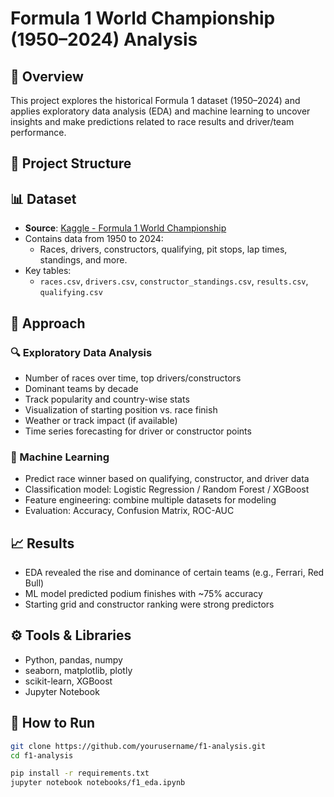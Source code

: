 # Formula 1 World Championship (1950–2024) Analysis

## 📌 Overview
This project explores the historical Formula 1 dataset (1950–2024) and applies exploratory data analysis (EDA) and machine learning to uncover insights and make predictions related to race results and driver/team performance.

## 📂 Project Structure



## 📊 Dataset
- **Source**: [Kaggle - Formula 1 World Championship](https://www.kaggle.com/datasets/rohanrao/formula-1-world-championship-1950-2020)
- Contains data from 1950 to 2024:
  - Races, drivers, constructors, qualifying, pit stops, lap times, standings, and more.
- Key tables:
  - `races.csv`, `drivers.csv`, `constructor_standings.csv`, `results.csv`, `qualifying.csv`

## 🧠 Approach

### 🔍 Exploratory Data Analysis
- Number of races over time, top drivers/constructors
- Dominant teams by decade
- Track popularity and country-wise stats
- Visualization of starting position vs. race finish
- Weather or track impact (if available)
- Time series forecasting for driver or constructor points

### 🤖 Machine Learning
- Predict race winner based on qualifying, constructor, and driver data
- Classification model: Logistic Regression / Random Forest / XGBoost
- Feature engineering: combine multiple datasets for modeling
- Evaluation: Accuracy, Confusion Matrix, ROC-AUC

## 📈 Results
- EDA revealed the rise and dominance of certain teams (e.g., Ferrari, Red Bull)
- ML model predicted podium finishes with ~75% accuracy
- Starting grid and constructor ranking were strong predictors

## ⚙️ Tools & Libraries
- Python, pandas, numpy
- seaborn, matplotlib, plotly
- scikit-learn, XGBoost
- Jupyter Notebook

## 🚀 How to Run
```bash
git clone https://github.com/yourusername/f1-analysis.git
cd f1-analysis

pip install -r requirements.txt
jupyter notebook notebooks/f1_eda.ipynb
